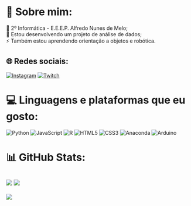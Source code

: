 # 💫 Sobre mim:
🌱 2º Informática - E.E.E.P. Alfredo Nunes de Melo;<br>🔭 Estou desenvolvendo um projeto de análise de dados;<br>⚡ Também estou aprendendo orientação a objetos e robótica.


## 🌐 Redes sociais:
[![Instagram](https://img.shields.io/badge/Instagram-%23E4405F.svg?logo=Instagram&logoColor=white)](https://instagram.com/jetrokepler) [![Twitch](https://img.shields.io/badge/Twitch-%239146FF.svg?logo=Twitch&logoColor=white)](https://twitch.tv/jetrokepler)

# 💻 Linguagens e plataformas que eu gosto:
![Python](https://img.shields.io/badge/python-3670A0?style=for-the-badge&logo=python&logoColor=ffdd54) ![JavaScript](https://img.shields.io/badge/javascript-%23323330.svg?style=for-the-badge&logo=javascript&logoColor=%23F7DF1E) ![R](https://img.shields.io/badge/r-%23276DC3.svg?style=for-the-badge&logo=r&logoColor=white) ![HTML5](https://img.shields.io/badge/html5-%23E34F26.svg?style=for-the-badge&logo=html5&logoColor=white) ![CSS3](https://img.shields.io/badge/css3-%231572B6.svg?style=for-the-badge&logo=css3&logoColor=white) ![Anaconda](https://img.shields.io/badge/Anaconda-%2344A833.svg?style=for-the-badge&logo=anaconda&logoColor=white) ![Arduino](https://img.shields.io/badge/-Arduino-00979D?style=for-the-badge&logo=Arduino&logoColor=white)
# 📊 GitHub Stats:
![](https://github-readme-stats.vercel.app/api?username=jetrokepler&theme=dark&hide_border=true&include_all_commits=false&count_private=false)
![](https://github-readme-streak-stats.herokuapp.com/?user=jetrokepler&theme=dark&hide_border=true)
---
[![](https://visitcount.itsvg.in/api?id=jetrokepler&icon=0&color=0)](https://visitcount.itsvg.in)

<!-- Proudly created with GPRM ( https://gprm.itsvg.in ) -->